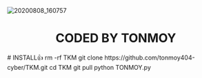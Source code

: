 ![20200808_160757](https://github.com/tonmoy404-cyber/TKM/blob/main/Screenshot_20230802-220824-01.jpeg)
<h1 align="center"> CODED BY TONMOY </h1>
# INSTALL👍
       rm -rf TKM
       git clone https://github.com/tonmoy404-cyber/TKM.git
       cd TKM
       git pull
       python TONMOY.py





